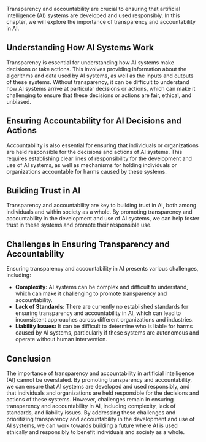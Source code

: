 
Transparency and accountability are crucial to ensuring that artificial intelligence (AI) systems are developed and used responsibly. In this chapter, we will explore the importance of transparency and accountability in AI.

Understanding How AI Systems Work
---------------------------------

Transparency is essential for understanding how AI systems make decisions or take actions. This involves providing information about the algorithms and data used by AI systems, as well as the inputs and outputs of these systems. Without transparency, it can be difficult to understand how AI systems arrive at particular decisions or actions, which can make it challenging to ensure that these decisions or actions are fair, ethical, and unbiased.

Ensuring Accountability for AI Decisions and Actions
----------------------------------------------------

Accountability is also essential for ensuring that individuals or organizations are held responsible for the decisions and actions of AI systems. This requires establishing clear lines of responsibility for the development and use of AI systems, as well as mechanisms for holding individuals or organizations accountable for harms caused by these systems.

Building Trust in AI
--------------------

Transparency and accountability are key to building trust in AI, both among individuals and within society as a whole. By promoting transparency and accountability in the development and use of AI systems, we can help foster trust in these systems and promote their responsible use.

Challenges in Ensuring Transparency and Accountability
------------------------------------------------------

Ensuring transparency and accountability in AI presents various challenges, including:

* **Complexity:** AI systems can be complex and difficult to understand, which can make it challenging to promote transparency and accountability.
* **Lack of Standards:** There are currently no established standards for ensuring transparency and accountability in AI, which can lead to inconsistent approaches across different organizations and industries.
* **Liability Issues:** It can be difficult to determine who is liable for harms caused by AI systems, particularly if these systems are autonomous and operate without human intervention.

Conclusion
----------

The importance of transparency and accountability in artificial intelligence (AI) cannot be overstated. By promoting transparency and accountability, we can ensure that AI systems are developed and used responsibly, and that individuals and organizations are held responsible for the decisions and actions of these systems. However, challenges remain in ensuring transparency and accountability in AI, including complexity, lack of standards, and liability issues. By addressing these challenges and prioritizing transparency and accountability in the development and use of AI systems, we can work towards building a future where AI is used ethically and responsibly to benefit individuals and society as a whole.


